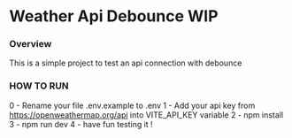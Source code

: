 # Weather Api Debounce WIP

### Overview
<p>This is a simple project to test an api connection with debounce</p>

### HOW TO RUN
0 - Rename your file .env.example to .env
1 - Add your api key from https://openweathermap.org/api into VITE_API_KEY variable
2 - npm install
3 - npm run dev
4 - have fun testing it !
